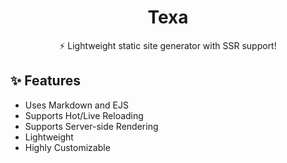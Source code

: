 <h1 align="center">Texa</h1>
<p align="center">⚡ Lightweight static site generator with SSR support!</p>

## ✨ Features

-   Uses Markdown and EJS
-   Supports Hot/Live Reloading
-   Supports Server-side Rendering
-   Lightweight
-   Highly Customizable
